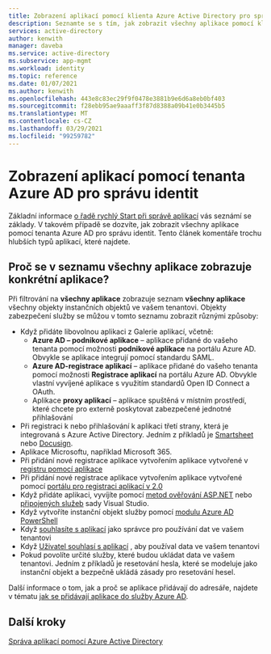 ```yaml
---
title: Zobrazení aplikací pomocí klienta Azure Active Directory pro správu identit
description: Seznamte se s tím, jak zobrazit všechny aplikace pomocí klienta Azure Active Directory pro správu identit.
services: active-directory
author: kenwith
manager: daveba
ms.service: active-directory
ms.subservice: app-mgmt
ms.workload: identity
ms.topic: reference
ms.date: 01/07/2021
ms.author: kenwith
ms.openlocfilehash: 443e8c83ec29f9f0478e3881b9e6d6a8eb0bf403
ms.sourcegitcommit: f28ebb95ae9aaaff3f87d8388a09b41e0b3445b5
ms.translationtype: MT
ms.contentlocale: cs-CZ
ms.lasthandoff: 03/29/2021
ms.locfileid: "99259782"
---
```

# <a name="viewing-apps-using-your-azure-ad-tenant-for-identity-management"></a>Zobrazení aplikací pomocí tenanta Azure AD pro správu identit
Základní informace [o řadě rychlý Start při správě aplikací](view-applications-portal.md) vás seznámí se základy. V takovém případě se dozvíte, jak zobrazit všechny aplikace pomocí tenanta Azure AD pro správu identit. Tento článek komentáře trochu hlubších typů aplikací, které najdete.

## <a name="why-does-a-specific-application-appear-in-my-all-applications-list"></a>Proč se v seznamu všechny aplikace zobrazuje konkrétní aplikace?
Při filtrování na **všechny aplikace** zobrazuje seznam **všechny aplikace**  všechny objekty instančních objektů ve vašem tenantovi. Objekty zabezpečení služby se můžou v tomto seznamu zobrazit různými způsoby:
- Když přidáte libovolnou aplikaci z Galerie aplikací, včetně:
   - **Azure AD – podnikové aplikace** – aplikace přidané do vašeho tenanta pomocí možnosti **podnikové aplikace** na portálu Azure AD. Obvykle se aplikace integrují pomocí standardu SAML.
   - **Azure AD-registrace aplikací** – aplikace přidané do vašeho tenanta pomocí možnosti **Registrace aplikací** na portálu Azure AD. Obvykle vlastní vyvíjené aplikace s využitím standardů Open ID Connect a OAuth.
   - Aplikace **proxy aplikací** – aplikace spuštěná v místním prostředí, které chcete pro externě poskytovat zabezpečené jednotné přihlašování
- Při registraci k nebo přihlašování k aplikaci třetí strany, která je integrovaná s Azure Active Directory. Jedním z příkladů je [Smartsheet](https://app.smartsheet.com/b/home) nebo [Docusign](https://www.docusign.net/member/MemberLogin.aspx).
- Aplikace Microsoftu, například Microsoft 365.
- Při přidání nové registrace aplikace vytvořením aplikace vytvořené v [registru pomocí aplikace](../develop/quickstart-register-app.md)
- Při přidání nové registrace aplikace vytvořením aplikace vytvořené pomocí [portálu pro registraci aplikací v 2.0](../develop/quickstart-register-app.md)
- Když přidáte aplikaci, vyvíjíte pomocí [metod ověřování ASP.NET](https://www.asp.net/visual-studio/overview/2013/creating-web-projects-in-visual-studio#orgauthoptions) nebo [připojených služeb](https://devblogs.microsoft.com/visualstudio/connecting-to-cloud-services/) sady Visual Studio.
- Když vytvoříte instanční objekt služby pomocí [modulu Azure AD PowerShell](/powershell/azure/active-directory/install-adv2)
- Když [souhlasíte s aplikací](../develop/howto-convert-app-to-be-multi-tenant.md) jako správce pro používání dat ve vašem tenantovi
- Když [Uživatel souhlasí s aplikací](../develop/howto-convert-app-to-be-multi-tenant.md) , aby používal data ve vašem tenantovi
- Pokud povolíte určité služby, které budou ukládat data ve vašem tenantovi. Jedním z příkladů je resetování hesla, které se modeluje jako instanční objekt a bezpečně ukládá zásady pro resetování hesel.

Další informace o tom, jak a proč se aplikace přidávají do adresáře, najdete v tématu [jak se přidávají aplikace do služby Azure AD](../develop/active-directory-how-applications-are-added.md).

## <a name="next-steps"></a>Další kroky
[Správa aplikací pomocí Azure Active Directory](what-is-application-management.md)
